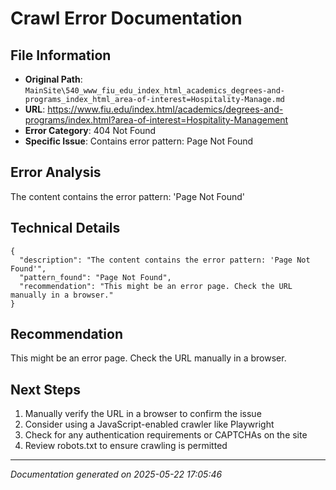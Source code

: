 # Crawl Error Documentation

## File Information
- **Original Path**: `MainSite\540_www_fiu_edu_index_html_academics_degrees-and-programs_index_html_area-of-interest=Hospitality-Manage.md`
- **URL**: https://www.fiu.edu/index.html/academics/degrees-and-programs/index.html?area-of-interest=Hospitality-Management
- **Error Category**: 404 Not Found
- **Specific Issue**: Contains error pattern: Page Not Found

## Error Analysis
The content contains the error pattern: 'Page Not Found'

## Technical Details
```
{
  "description": "The content contains the error pattern: 'Page Not Found'",
  "pattern_found": "Page Not Found",
  "recommendation": "This might be an error page. Check the URL manually in a browser."
}
```

## Recommendation
This might be an error page. Check the URL manually in a browser.

## Next Steps
1. Manually verify the URL in a browser to confirm the issue
2. Consider using a JavaScript-enabled crawler like Playwright
3. Check for any authentication requirements or CAPTCHAs on the site
4. Review robots.txt to ensure crawling is permitted

---
*Documentation generated on 2025-05-22 17:05:46*
